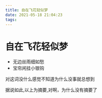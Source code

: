 ```yaml
---
title: 自在飞花轻似梦
date: 2021-05-18 21:04:23
tags:
---
```

# 自在飞花轻似梦
* 无边丝雨细如愁
* 宝帘闲挂小银钩

对这词没什么感觉不知道为什么没事就总想到
<!--more-->
据说如此,以上为摘要,对啊，为什么没有摘要了
